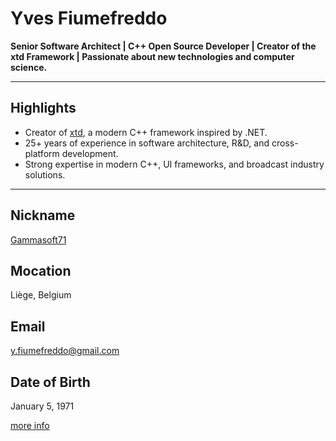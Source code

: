 # Yves Fiumefreddo

**Senior Software Architect | C++ Open Source Developer | Creator of the xtd Framework | Passionate about new technologies and computer science.**

---

## Highlights

- Creator of [xtd](https://gammasoft71.github.io/xtd), a modern C++ framework inspired by .NET.
- 25+ years of experience in software architecture, R&D, and cross-platform development.
- Strong expertise in modern C++, UI frameworks, and broadcast industry solutions.

---

## Nickname

[Gammasoft71](https://gammasoft71.github.io)
​
## Mocation

Liège, Belgium

## Email

[y.fiumefreddo@gmail.com](mailto:y.fiumefreddo@gmail.com])
​
## Date of Birth

January 5, 1971

[more info](https://yfiumefreddo.github.io)
